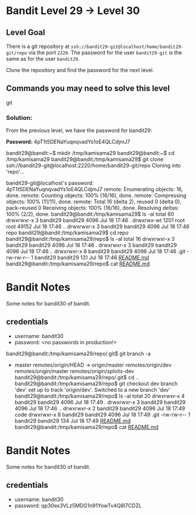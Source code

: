 # Bandit Level 29 → Level 30

## Level Goal

There is a git repository at `ssh://bandit29-git@localhost/home/bandit29-git/repo` via the port `2220`. The password for the user `bandit29-git` is the same as for the user `bandit29`.

Clone the repository and find the password for the next level.

## Commands you may need to solve this level

git

### Solution:

From the previous level, we have the password for bandit29:

**Password:** 4pT1t5DENaYuqnqvadYs1oE4QLCdjmJ7

bandit29@bandit:~$ mkdir /tmp/kamisama29
bandit29@bandit:~$ cd /tmp/kamisama29
bandit29@bandit:/tmp/kamisama29$ git clone ssh://bandit29-git@localhost:2220/home/bandit29-git/repo
Cloning into 'repo'...

bandit29-git@localhost's password: 4pT1t5DENaYuqnqvadYs1oE4QLCdjmJ7
remote: Enumerating objects: 16, done.
remote: Counting objects: 100% (16/16), done.
remote: Compressing objects: 100% (11/11), done.
remote: Total 16 (delta 2), reused 0 (delta 0), pack-reused 0
Receiving objects: 100% (16/16), done.
Resolving deltas: 100% (2/2), done.
bandit29@bandit:/tmp/kamisama29$ ls -al
total 60
drwxrwxr-x    3 bandit29 bandit29  4096 Jul 18 17:46 .
drwxrwx-wt 1201 root     root     49152 Jul 18 17:46 ..
drwxrwxr-x    3 bandit29 bandit29  4096 Jul 18 17:46 repo
bandit29@bandit:/tmp/kamisama29$ cd repo
bandit29@bandit:/tmp/kamisama29/repo$ ls -al
total 16
drwxrwxr-x 3 bandit29 bandit29 4096 Jul 18 17:46 .
drwxrwxr-x 3 bandit29 bandit29 4096 Jul 18 17:46 ..
drwxrwxr-x 8 bandit29 bandit29 4096 Jul 18 17:46 .git
-rw-rw-r-- 1 bandit29 bandit29  131 Jul 18 17:46 [README.md](http://readme.md/)
bandit29@bandit:/tmp/kamisama29/repo$ cat [README.md](http://readme.md/)

# Bandit Notes

Some notes for bandit30 of bandit.

## credentials

- username: bandit30
- password: <no passwords in production!>

bandit29@bandit:/tmp/kamisama29/repo/.git$ git branch -a

- master
remotes/origin/HEAD -> origin/master
remotes/origin/dev
remotes/origin/master
remotes/origin/sploits-dev
bandit29@bandit:/tmp/kamisama29/repo/.git$ cd ..
bandit29@bandit:/tmp/kamisama29/repo$ git checkout dev
branch 'dev' set up to track 'origin/dev'.
Switched to a new branch 'dev'
bandit29@bandit:/tmp/kamisama29/repo$ ls -al
total 20
drwxrwxr-x 4 bandit29 bandit29 4096 Jul 18 17:49 .
drwxrwxr-x 3 bandit29 bandit29 4096 Jul 18 17:46 ..
drwxrwxr-x 2 bandit29 bandit29 4096 Jul 18 17:49 code
drwxrwxr-x 8 bandit29 bandit29 4096 Jul 18 17:49 .git
-rw-rw-r-- 1 bandit29 bandit29 134 Jul 18 17:49 [README.md](http://readme.md/)
bandit29@bandit:/tmp/kamisama29/repo$ cat [README.md](http://readme.md/)

# Bandit Notes

Some notes for bandit30 of bandit.

## credentials

- username: bandit30
- password: qp30ex3VLz5MDG1n91YowTv4Q8l7CDZL